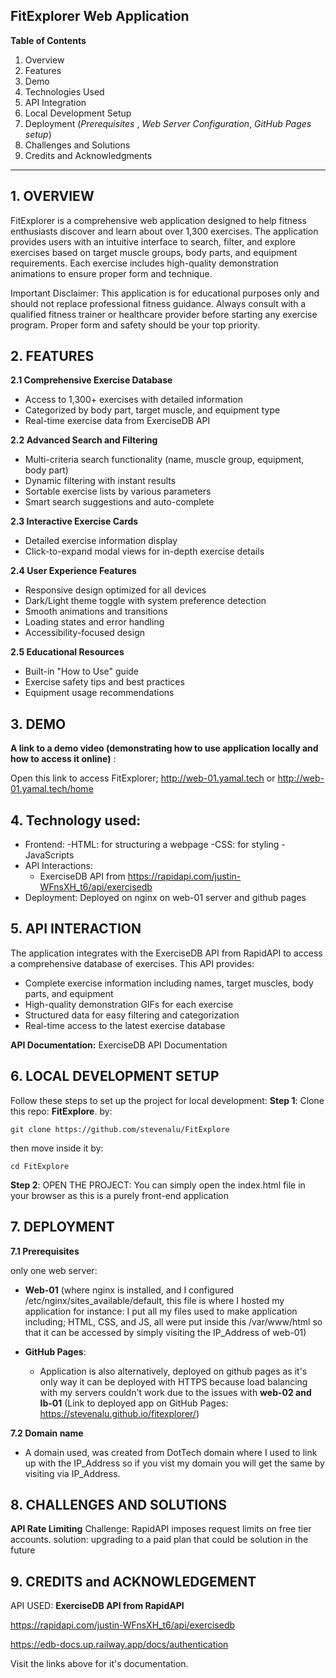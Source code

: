 **FitExplorer Web Application**
-----------------------------------

**Table of Contents**

1. Overview
2. Features
3. Demo
4. Technologies Used
5. API Integration
6. Local Development Setup
7. Deployment (_Prerequisites_ , _Web Server Configuration_,  _GitHub Pages setup_)
8. Challenges and Solutions
9. Credits and Acknowledgments
-----------------------------------------------------------------------------------------------------

**1. OVERVIEW**
-------------------------

FitExplorer is a comprehensive web application designed to help fitness enthusiasts discover and learn about over 1,300 exercises. The application provides users with an intuitive interface to search, filter, and explore exercises based on target muscle groups, body parts, and equipment requirements. Each exercise includes high-quality demonstration animations to ensure proper form and technique.

Important Disclaimer: This application is for educational purposes only and should not replace professional fitness guidance. Always consult with a qualified fitness trainer or healthcare provider before starting any exercise program. Proper form and safety should be your top priority.

**2. FEATURES**
------------------------------------------

**2.1 Comprehensive Exercise Database**

- Access to 1,300+ exercises with detailed information
- Categorized by body part, target muscle, and equipment type
- Real-time exercise data from ExerciseDB API


**2.2 Advanced Search and Filtering**

- Multi-criteria search functionality (name, muscle group, equipment, body part)
- Dynamic filtering with instant results
- Sortable exercise lists by various parameters
- Smart search suggestions and auto-complete


**2.3 Interactive Exercise Cards**

- Detailed exercise information display
- Click-to-expand modal views for in-depth exercise details


**2.4 User Experience Features**

- Responsive design optimized for all devices
- Dark/Light theme toggle with system preference detection
- Smooth animations and transitions
- Loading states and error handling
- Accessibility-focused design


**2.5 Educational Resources**

- Built-in "How to Use" guide
- Exercise safety tips and best practices
- Equipment usage recommendations

  
 **3. DEMO**
 --------------------
 **A link to a demo video (demonstrating how to use application locally and how to access it online)** : 
 
 Open this link to access FitExplorer; http://web-01.yamal.tech or http://web-01.yamal.tech/home 
 
 **4. Technology used:**
 ---------------------------------
 - Frontend:
      -HTML: for structuring a webpage
      -CSS: for styling
      -JavaScripts
- API Interactions:
     - ExerciseDB API from https://rapidapi.com/justin-WFnsXH_t6/api/exercisedb
- Deployment:
    Deployed on nginx on web-01 server and github pages

**5. API INTERACTION**
  -------------------------------------
The application integrates with the ExerciseDB API from RapidAPI to access a comprehensive database of exercises. This API provides:

- Complete exercise information including names, target muscles, body parts, and equipment
- High-quality demonstration GIFs for each exercise
- Structured data for easy filtering and categorization
- Real-time access to the latest exercise database

**API Documentation:** ExerciseDB API Documentation


**6. LOCAL DEVELOPMENT SETUP**
----------------------------------

Follow these steps to set up the project for local development:
 **Step 1**:
  Clone this repo: **FitExplore**.
   by:
   ```
   git clone https://github.com/stevenalu/FitExplore
   ```

   then move inside it by:
   
   ```cd FitExplore ```
   
 **Step 2**:
   OPEN THE PROJECT:
     You can simply open the index.html file in your browser as this is a purely front-end application

**7. DEPLOYMENT**
------------------------------------
**7.1 Prerequisites**

only one web server:
  - **Web-01** (where nginx is installed, and I configured /etc/nginx/sites_available/default, this file is where I hosted my application for instance: I put all my files used to make application including; HTML, CSS, and JS, all were put inside this /var/www/html so that it can be accessed by simply visiting the IP_Address of web-01)
    
- **GitHub Pages**:
  - Application is also alternatively, deployed on github pages as it's only way it can be deployed with HTTPS because load balancing with my servers couldn't work due to the issues with **web-02 and lb-01** (Link to deployed app on GitHub Pages: https://stevenalu.github.io/fitexplorer/) 
  
**7.2 Domain name**
  - A domain used, was created from DotTech domain where I used to link up with the IP_Address so if you vist my domain you will get the same by visiting via IP_Address.
    

**8. CHALLENGES AND SOLUTIONS**
-------------------------------------------------
**API Rate Limiting**
     Challenge: RapidAPI imposes request limits on free tier accounts.
     solution: upgrading to a paid plan that could be solution in the future

**9. CREDITS and ACKNOWLEDGEMENT**
----------------------------------------------------

API USED: **ExerciseDB API from RapidAPI**

  https://rapidapi.com/justin-WFnsXH_t6/api/exercisedb
  
  https://edb-docs.up.railway.app/docs/authentication
  
Visit the links above for it's documentation.
    

